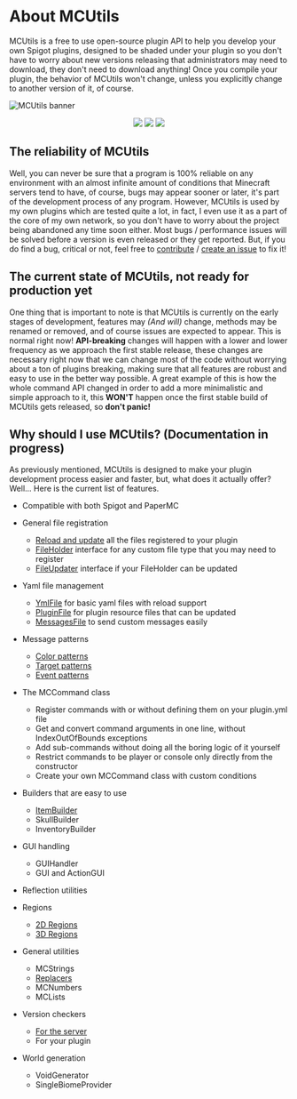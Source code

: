 # About MCUtils
MCUtils is a free to use open-source plugin API to help you develop your own Spigot plugins, designed to be shaded under your plugin so you don't have to worry about new versions releasing that administrators may need to download, they don't need to download anything! Once you compile your plugin, the behavior of MCUtils won't change, unless you explicitly change to another version of it, of course.

![MCUtils banner](https://user-images.githubusercontent.com/63256529/192231939-b606878c-4436-4d74-9cb6-b78ce6850240.jpg)
<div align=center>
<a href="https://www.codefactor.io/repository/github/xdec0de/mcutils"><img src="https://www.codefactor.io/repository/github/xdec0de/mcutils/badge"</img></a>
<a href="https://app.codacy.com/gh/xDec0de/MCUtils/"><img src="https://app.codacy.com/project/badge/Grade/2d121db7e16749f49cdc3cdd897da9fe"></img></a>
<a href="https://github.com/xDec0de/MCUtils/actions/workflows/build.yml"><img src="https://img.shields.io/github/actions/workflow/status/xDec0de/MCUtils/build.yml?branch=master"</img></a>
</div>

## The reliability of MCUtils
Well, you can never be sure that a program is 100% reliable on any environment with an almost infinite amount of conditions that Minecraft servers tend to have, of course, bugs may appear sooner or later, it's part of the development process of any program. However, MCUtils is used by my own plugins which are tested quite a lot, in fact, I even use it as a part of the core of my own network, so you don't have to worry about the project being abandoned any time soon either. Most bugs / performance issues will be solved before a version is even released or they get reported. But, if you do find a bug, critical or not, feel free to [contribute](https://github.com/xDec0de/MCUtils/blob/master/CONTRIBUTING.md) / [create an issue](https://github.com/xDec0de/MCUtils/issues/new/choose) to fix it!

## The current state of MCUtils, not ready for production yet
One thing that is important to note is that MCUtils is currently on the early stages of development, features may *(And will)* change, methods may be renamed or removed, and of course issues are expected to appear. This is normal right now! **API-breaking** changes will happen with a lower and lower frequency as we approach the first stable release, these changes are necessary right now that we can change most of the code without worrying about a ton of plugins breaking, making sure that all features are robust and easy to use in the better way possible. A great example of this is how the whole command API changed in order to add a more minimalistic and simple approach to it, this **WON'T** happen once the first stable build of MCUtils gets released, so **don't panic!**

## Why should I use MCUtils? (Documentation in progress)
As previously mentioned, MCUtils is designed to make your plugin development process easier and faster, but, what does it actually offer? Well... Here is the current list of features.

- Compatible with both Spigot and PaperMC

- General file registration
  - [Reload and update](https://mcutils.codersky.net/file-types/messagesfile) all the files registered to your plugin
  - [FileHolder](https://mcutils.codersky.net/file-types#fileholder-and-fileupdater) interface for any custom file type that you may need to register
  - [FileUpdater](https://mcutils.codersky.net/file-types#fileholder-and-fileupdater) interface if your FileHolder can be updated

- Yaml file management
  - [YmlFile](https://mcutils.codersky.net/file-types/ymlfile) for basic yaml files with reload support
  - [PluginFile](https://mcutils.codersky.net/file-types/pluginfile) for plugin resource files that can be updated
  - [MessagesFile](https://mcutils.codersky.net/file-types/messagesfile) to send custom messages easily

- Message patterns
  - [Color patterns](https://mcutils.codersky.net/chat-features/color-patterns)
  - [Target patterns](https://mcutils.codersky.net/chat-features/target-patterns)
  - [Event patterns](https://mcutils.codersky.net/chat-features/event-patterns)

- The MCCommand class
  - Register commands with or without defining them on your plugin.yml file
  - Get and convert command arguments in one line, without IndexOutOfBounds exceptions
  - Add sub-commands without doing all the boring logic of it yourself
  - Restrict commands to be player or console only directly from the constructor
  - Create your own MCCommand class with custom conditions

- Builders that are easy to use
  - [ItemBuilder](https://mcutils.codersky.net/items-and-inventories/itembuilder)
  - SkullBuilder
  - InventoryBuilder

- GUI handling
  - GUIHandler
  - GUI and ActionGUI

- Reflection utilities

- Regions
  - [2D Regions](https://mcutils.codersky.net/regions/2d-regions)
  - [3D Regions](https://mcutils.codersky.net/regions/3d-regions)

- General utilities
  - MCStrings
  - [Replacers](https://mcutils.codersky.net/chat-features/replacers)
  - MCNumbers
  - MCLists

- Version checkers
  - [For the server](https://mcutils.codersky.net/getting-started/checking-server-version)
  - For your plugin

- World generation
  - VoidGenerator
  - SingleBiomeProvider
